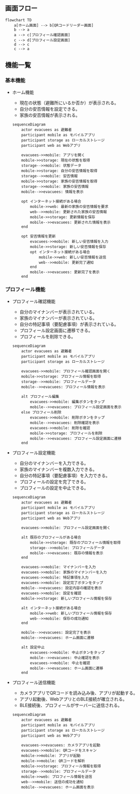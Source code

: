 ## 画面フロー

```mermaid
flowchart TD
    a[ホーム画面] --> b[QRコードリーダー画面]
    b --> a
    a --> c[プロフィール確認画面]
    c --> d[プロフィール設定画面]
    d --> c
    c --> a
```

## 機能一覧

### 基本機能

- ホーム機能
    - 現在の状態（避難所にいるか否か）が表示される。
    - 自分の安否情報を設定できる。
    - 家族の安否情報が表示される。
    
    ```mermaid
    sequenceDiagram
        actor evacuees as 避難者
        participant mobile as モバイルアプリ
        participant storage as ローカルストレージ
        participant web as Webアプリ
    
        evacuees->>mobile: アプリを開く
        mobile->>storage: 現在の状態を取得
        storage-->>mobile: 状態データ
        mobile->>storage: 自分の安否情報を取得
        storage-->>mobile: 安否情報
        mobile->>storage: 家族の安否情報を取得
        storage-->>mobile: 家族の安否情報
        mobile-->>evacuees: 情報を表示
    
        opt インターネット接続がある場合
            mobile->>web: 最新の家族の安否情報を要求
            web-->>mobile: 更新された家族の安否情報
            mobile->>storage: 更新情報を保存
            mobile-->>evacuees: 更新された情報を表示
        end
    
        opt 安否情報を更新
            evacuees->>mobile: 新しい安否情報を入力
            mobile->>storage: 新しい安否情報を保存
            opt インターネット接続がある場合
                mobile->>web: 新しい安否情報を送信
                web-->>mobile: 更新完了通知
            end
            mobile-->>evacuees: 更新完了を表示
        end
    ```
    

### プロフィール機能

- プロフィール確認機能
    - 自分のマイナンバーが表示されている。
    - 家族のマイナンバーが表示されている。
    - 自分の特記事項（要配慮事項）が表示されている。
    - プロフィール設定画面に遷移できる。
    - プロフィールを削除できる。
    
    ```mermaid
    sequenceDiagram
        actor evacuees as 避難者
        participant mobile as モバイルアプリ
        participant storage as ローカルストレージ
    
        evacuees->>mobile: プロフィール確認画面を開く
        mobile->>storage: プロフィール情報を取得
        storage-->>mobile: プロフィールデータ
        mobile-->>evacuees: プロフィール情報を表示
    
        alt プロフィール編集
            evacuees->>mobile: 編集ボタンをタップ
            mobile-->>evacuees: プロフィール設定画面を表示
        else プロフィール削除
            evacuees->>mobile: 削除ボタンをタップ
            mobile-->>evacuees: 削除確認を表示
            evacuees->>mobile: 削除を確認
            mobile->>storage: プロフィールを削除
            mobile-->>evacuees: プロフィール設定画面に遷移
        end
    ```
    
- プロフィール設定機能
    - 自分のマイナンバーを入力できる。
    - 家族のマイナンバーを複数入力できる。
    - 自分の特記事項（要配慮事項）を入力できる。
    - プロフィールの設定を完了できる。
    - プロフィールの設定を中止できる。
    
    ```mermaid
    sequenceDiagram
        actor evacuees as 避難者
        participant mobile as モバイルアプリ
        participant storage as ローカルストレージ
        participant web as Webアプリ
    
        evacuees->>mobile: プロフィール設定画面を開く
        
        alt 既存のプロフィールがある場合
            mobile->>storage: 既存のプロフィール情報を取得
            storage-->>mobile: プロフィールデータ
            mobile-->>evacuees: 既存の情報を表示
        end
    
        evacuees->>mobile: マイナンバーを入力
        evacuees->>mobile: 家族のマイナンバーを入力
        evacuees->>mobile: 特記事項を入力
        evacuees->>mobile: 設定完了ボタンをタップ
        mobile-->>evacuees: 設定内容の確認を表示
        evacuees->>mobile: 設定を確認
        mobile->>storage: 新しいプロフィール情報を保存
        
        alt インターネット接続がある場合
            mobile->>web: 新しいプロフィール情報を保存
            web-->>mobile: 保存の成功通知
        end
        
        mobile-->>evacuees: 設定完了を表示
        mobile-->>evacuees: ホーム画面に遷移
    
        alt 設定中止
            evacuees->>mobile: 中止ボタンをタップ
            mobile-->>evacuees: 中止確認を表示
            evacuees->>mobile: 中止を確認
            mobile-->>evacuees: ホーム画面に遷移
        end
    ```
    
- プロフィール送信機能
    - カメラアプリでQRコードを読み込み後、アプリが起動する。
    - アプリ起動後、WebアプリとのBLE接続が確立される。
    - BLE接続後、プロフィールがサーバーに送信される。
    
    ```mermaid
    sequenceDiagram
        actor evacuees as 避難者
        participant mobile as モバイルアプリ
        participant storage as ローカルストレージ
        participant web as Webアプリ
    
        evacuees->>evacuees: カメラアプリを起動
        evacuees->>mobile: QRコードをスキャン
        mobile->>mobile: アプリが起動
        mobile->>mobile: QRコードを解析
        mobile->>storage: プロフィール情報を取得
        storage-->>mobile: プロフィールデータ
        mobile->>web: プロフィール情報を送信
        web-->>mobile: 送信の成功を通知
        mobile-->>evacuees: ホーム画面を表示
    ```
